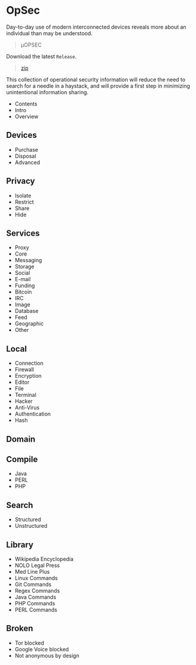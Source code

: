 # OpSec

Day-to-day use of modern interconnected 
devices reveals more about an individual 
than may be understood.  

> µOPSEC

Download the latest `Release`.

>[zip](https://github.com/PersonHood/OpSec/archive/refs/tags/v2.2.zip)

This collection of operational security information will 
reduce the need to search for a needle 
in a haystack, and will provide a first 
step in minimizing unintentional 
information sharing.

- Contents 
- Intro 
- Overview 

## Devices 
- Purchase 
- Disposal 
- Advanced 

## Privacy 
- Isolate 
- Restrict 
- Share 
- Hide 

## Services 
- Proxy 
- Core 
- Messaging 
- Storage
- Social 
- E-mail 
- Funding
- Bitcoin
- IRC
- Image
- Database 
- Feed
- Geographic 
- Other

## Local 
- Connection
- Firewall
- Encryption
- Editor
- File
- Terminal
- Hacker
- Anti-Virus
- Authentication
- Hash

## Domain

## Compile
- Java
- PERL
- PHP

## Search 
- Structured 
- Unstructured 

## Library
- Wikipedia Encyclopedia
- NOLO Legal Press 
- Med Line Plus 
- Linux Commands 
- Git Commands 
- Regex Commands 
- Java Commands
- PHP Commands
- PERL Commands

## Broken 
- Tor blocked 
- Google Voice blocked 
- Not anonymous by design

